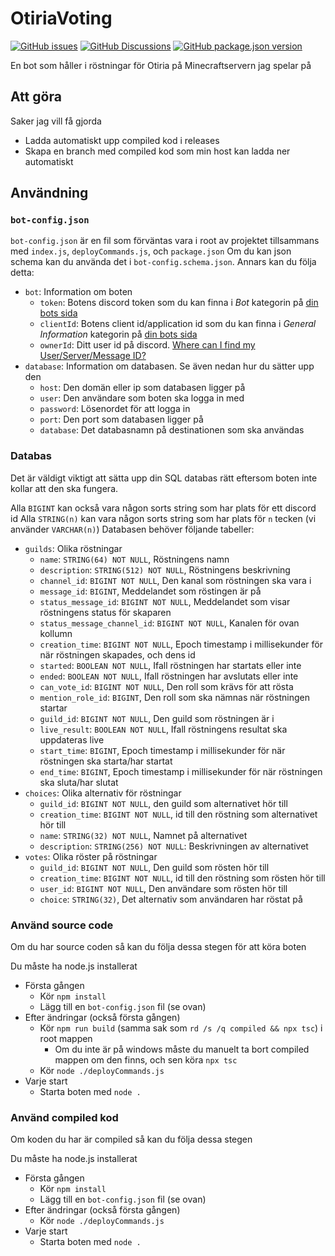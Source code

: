 # OtiriaVoting

[![GitHub issues](https://img.shields.io/github/issues/Isglassen/OtiriaVoting)](https://github.com/Isglassen/OtiriaVoting/issues) [![GitHub Discussions](https://img.shields.io/github/discussions/Isglassen/OtiriaVoting)](https://github.com/Isglassen/OtiriaVoting/discussions) [![GitHub package.json version](https://img.shields.io/github/package-json/v/Isglassen/OtiriaVoting)](https://github.com/Isglassen/OtiriaVoting/commits/main)

En bot som håller i röstningar för Otiria på Minecraftservern jag spelar på

## Att göra

Saker jag vill få gjorda

- Ladda automatiskt upp compiled kod i releases
- Skapa en branch med compiled kod som min host kan ladda ner automatiskt

## Användning

### `bot-config.json`

`bot-config.json` är en fil som förväntas vara i root av projektet tillsammans med `index.js`, `deployCommands.js`, och `package.json`
Om du kan json schema kan du använda det i `bot-config.schema.json`. Annars kan du följa detta:

- `bot`: Information om boten
  - `token`: Botens discord token som du kan finna i *Bot* kategorin på [din bots sida](https://discord.com/developers/applications)
  - `clientId`: Botens client id/application id som du kan finna i *General Information* kategorin på [din bots sida](https://discord.com/developers/applications)
  - `ownerId`: Ditt user id på discord. [Where can I find my User/Server/Message ID?](https://support.discord.com/hc/en-us/articles/206346498-Where-can-I-find-my-User-Server-Message-ID-)
- `database`: Information om databasen. Se även nedan hur du sätter upp den
  - `host`: Den domän eller ip som databasen ligger på
  - `user`: Den användare som boten ska logga in med
  - `password`: Lösenordet för att logga in
  - `port`: Den port som databasen ligger på
  - `database`: Det databasnamn på destinationen som ska användas

### Databas

Det är väldigt viktigt att sätta upp din SQL databas rätt eftersom boten inte kollar att den ska fungera.

Alla `BIGINT` kan också vara någon sorts string som har plats för ett discord id
Alla `STRING(n)` kan vara någon sorts string som har plats för `n` tecken (vi använder `VARCHAR(n)`)
Databasen behöver följande tabeller:

- `guilds`: Olika röstningar
  - `name`: `STRING(64) NOT NULL`, Röstningens namn
  - `description`: `STRING(512) NOT NULL`, Röstningens beskrivning
  - `channel_id`: `BIGINT NOT NULL`, Den kanal som röstningen ska vara i
  - `message_id`: `BIGINT`, Meddelandet som röstingen är på
  - `status_message_id`: `BIGINT NOT NULL`, Meddelandet som visar röstningens status för skaparen
  - `status_message_channel_id`: `BIGINT NOT NULL`, Kanalen för ovan kollumn
  - `creation_time`: `BIGINT NOT NULL`, Epoch timestamp i millisekunder för när röstningen skapades, och dens id
  - `started`: `BOOLEAN NOT NULL`, Ifall röstningen har startats eller inte
  - `ended`: `BOOLEAN NOT NULL`, Ifall röstningen har avslutats eller inte
  - `can_vote_id`: `BIGINT NOT NULL`, Den roll som krävs för att rösta
  - `mention_role_id`: `BIGINT`, Den roll som ska nämnas när röstningen startar
  - `guild_id`: `BIGINT NOT NULL`, Den guild som röstningen är i
  - `live_result`: `BOOLEAN NOT NULL`, Ifall röstningens resultat ska uppdateras live
  - `start_time`: `BIGINT`, Epoch timestamp i millisekunder för när röstningen ska starta/har startat
  - `end_time`: `BIGINT`, Epoch timestamp i millisekunder för när röstningen ska sluta/har slutat
- `choices`: Olika alternativ för röstningar
  - `guild_id`: `BIGINT NOT NULL`, den guild som alternativet hör till
  - `creation_time`: `BIGINT NOT NULL`, id till den röstning som alternativet hör till
  - `name`: `STRING(32) NOT NULL`, Namnet på alternativet
  - `description`: `STRING(256) NOT NULL`: Beskrivningen av alternativet
- `votes`: Olika röster på röstningar
  - `guild_id`: `BIGINT NOT NULL`, Den guild som rösten hör till
  - `creation_time`: `BIGINT NOT NULL`, id till den röstning som rösten hör till
  - `user_id`: `BIGINT NOT NULL`, Den användare som rösten hör till
  - `choice`: `STRING(32)`, Det alternativ som användaren har röstat på

### Använd source code

Om du har source coden så kan du följa dessa stegen för att köra boten

Du måste ha node.js installerat

- Första gången
  - Kör `npm install`
  - Lägg till en `bot-config.json` fil (se ovan)
- Efter ändringar (också första gången)
  - Kör `npm run build` (samma sak som `rd /s /q compiled && npx tsc`) i root mappen
    - Om du inte är på windows måste du manuelt ta bort compiled mappen om den finns, och sen köra `npx tsc`
  - Kör `node ./deployCommands.js`
- Varje start
  - Starta boten med `node .`

### Använd compiled kod

Om koden du har är compiled så kan du följa dessa stegen

Du måste ha node.js installerat

- Första gången
  - Kör `npm install`
  - Lägg till en `bot-config.json` fil (se ovan)
- Efter ändringar (också första gången)
  - Kör `node ./deployCommands.js`
- Varje start
  - Starta boten med `node .`
